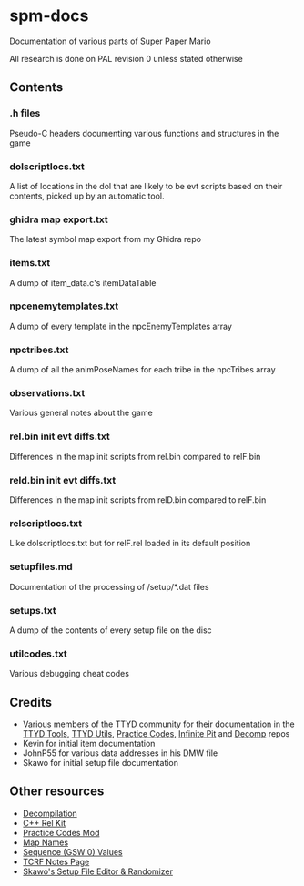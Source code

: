 # spm-docs
Documentation of various parts of Super Paper Mario

All research is done on PAL revision 0 unless stated otherwise

## Contents

### .h files
Pseudo-C headers documenting various functions and structures in the game

### dolscriptlocs.txt
A list of locations in the dol that are likely to be evt scripts based on their contents, picked up by an automatic tool.

### ghidra map export.txt
The latest symbol map export from my Ghidra repo

### items.txt
A dump of item_data.c's itemDataTable

### npcenemytemplates.txt
A dump of every template in the npcEnemyTemplates array

### npctribes.txt
A dump of all the animPoseNames for each tribe in the npcTribes array

### observations.txt
Various general notes about the game

### rel.bin init evt diffs.txt
Differences in the map init scripts from rel.bin compared to relF.bin

### reld.bin init evt diffs.txt
Differences in the map init scripts from relD.bin compared to relF.bin

### relscriptlocs.txt
Like dolscriptlocs.txt but for relF.rel loaded in its default position

### setupfiles.md
Documentation of the processing of /setup/*.dat files

### setups.txt
A dump of the contents of every setup file on the disc

### utilcodes.txt
Various debugging cheat codes

## Credits
- Various members of the TTYD community for their documentation in the [TTYD Tools](https://github.com/PistonMiner/ttyd-tools), [TTYD Utils](https://github.com/jdaster64/ttyd-utils/), [Practice Codes](https://github.com/Zephiles/TTYD-Practice-Codes/), [Infinite Pit](https://github.com/jdaster64/ttyd-infinite-pit/) and [Decomp](https://github.com/NWPlayer123/PaperMario2) repos
- Kevin for initial item documentation
- JohnP55 for various data addresses in his DMW file
- Skawo for initial setup file documentation

## Other resources
- [Decompilation](https://github.com/SeekyCt/spm-decomp/)
- [C++ Rel Kit](https://github.com/SeekyCt/spm-rel-loader/)
- [Practice Codes Mod](https://github.com/SeekyCt/spm-practice-codes/)
- [Map Names](https://docs.google.com/document/d/10w4CS5oNBOHHYtM9OrNUYM7GIqNxIaR-b_Sr8FSG7Pk/edit)
- [Sequence (GSW 0) Values](https://docs.google.com/document/d/1gxALlevkiz-i18lJG700VJF4_NzesA30X1hj0atk1vg/edit)
- [TCRF Notes Page](https://tcrf.net/Notes:Super_Paper_Mario)
- [Skawo's Setup File Editor & Randomizer](https://github.com/skawo/Super-Paper-Mario-Level-Editor-Randomizer/)
